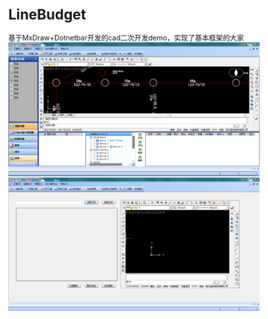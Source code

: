 # LineBudget
基于MxDraw+Dotnetbar开发的cad二次开发demo，实现了基本框架的大家
![主界面](READMEIMG/主界面.png)
![打开工程](READMEIMG/打开工程.png)
